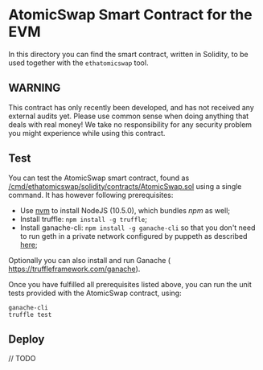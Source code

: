 # AtomicSwap Smart Contract for the EVM

In this directory you can find the smart contract, written in Solidity,
to be used together with the `ethatomicswap` tool.

## WARNING

This contract has only recently been developed, and has not received any external audits yet. Please use common sense when doing anything that deals with real money! We take no responsibility for any security problem you might experience while using this contract.

## Test

You can test the AtomicSwap smart contract,
found as [/cmd/ethatomicswap/solidity/contracts/AtomicSwap.sol](/cmd/ethatomicswap/solidity/contracts/AtomicSwap.sol) using a single command. It has however following prerequisites:

* Use [nvm](https://github.com/nvm-sh/nvm) to install NodeJS (10.5.0), which bundles _npm_ as well;
* Install truffle: `npm install -g truffle`;
* Install ganache-cli: `npm install -g ganache-cli` so that you don't need to run geth in a private network configured by puppeth as described [here](../../../README.md);

Optionally you can also install and run
Ganache ( <https://truffleframework.com/ganache>).

Once you have fulfilled all prerequisites listed above,
you can run the unit tests provided with the AtomicSwap contract, using:

```
ganache-cli
truffle test
```

## Deploy

// TODO
